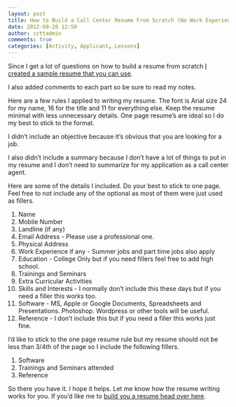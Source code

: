 ```yaml
---
layout: post
title: How to Build a Call Center Resume From Scratch (No Work Experience)
date: 2012-09-20 12:50
author: ccttadmin
comments: true
categories: [Activity, Applicant, Lessons]
---
```

Since I get a lot of questions on how to build a resume from scratch <a href="https://docs.google.com/document/d/1yiECCT1yL-7ESlh-WA1V4J3ie9aoHzlZDt7fMgBqXdo/edit?pli=1">I created a sample resume that you can use</a>.

I also added comments to each part so be sure to read my notes.

Here are a few rules I applied to writing my resume.
The font is Arial size 24 for my name, 16 for the title and 11 for everything else.
Keep the resume minimal with less unnecessary details.
One page resume’s are ideal so I do my best to stick to the format.

I didn’t include an objective because it’s obvious that you are looking for a job.

I also didn’t include a summary because I don’t have a lot of things to put in my resume and I don’t need to summarize for my application as a call center agent.

Here are some of the details I included. Do your best to stick to one page. Feel free to not include any of the optional as most of them were just used as fillers.

<ol>
<li>Name</li>
<li>Mobile Number</li>
<li>Landline (if any)</li>
<li>Email Address - Please use a professional one.</li>
<li>Physical Address</li>
<li>Work Experience if any - Summer jobs and part time jobs also apply</li>
<li>Education - College Only but if you need fillers feel free to add high school.</li>
<li>Trainings and Seminars</li>
<li>Extra Curricular Activities</li>
<li>Skills and Interests - I normally don’t include this these days but if you need a filler this works too.</li>
<li>Software - MS, Apple or Google Documents, Spreadsheets and Presentations. Photoshop. Wordpress or other tools will be useful.</li>
<li>Reference - I don’t include this but if you need a filler this works just fine.</li>
</ol>

I’d like to stick to the one page resume rule but my resume should not be less than 3/4th of the page so I include the following fillers.

<ol>
<li>Software</li>
<li>Trainings and Seminars attended</li>
<li>Reference</li>
</ol>

So there you have it. I hope it helps. Let me know how the resume writing works for you. If you’d like me to <a title="Services" href="http://callcentertrainingtips.com/services/">build you a resume head over here</a>.
